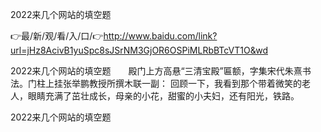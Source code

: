 2022来几个网站的填空题

👉最/新/观/看/入/口/👉http://www.baidu.com/link?url=jHz8AcivB1yuSpc8sJSrNM3GjOR6OSPiMLRbBTcVT1O&wd

2022来几个网站的填空题　　殿门上方高悬“三清宝殿”匾额，字集宋代朱熹书法。门柱上挂张举鹏教授所撰木联一副：
回顾一下，我看到那个带着微笑的老人，眼睛充满了茁壮成长，母亲的小花，甜蜜的小夫妇，还有阳光，铁路。


2022来几个网站的填空题
